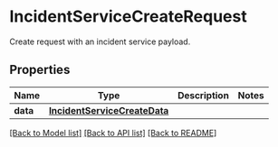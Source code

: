 # IncidentServiceCreateRequest

Create request with an incident service payload.

## Properties

| Name     | Type                                                          | Description | Notes |
| -------- | ------------------------------------------------------------- | ----------- | ----- |
| **data** | [**IncidentServiceCreateData**](IncidentServiceCreateData.md) |             |

[[Back to Model list]](README.md#documentation-for-models) [[Back to API list]](README.md#documentation-for-api-endpoints) [[Back to README]](README.md)
